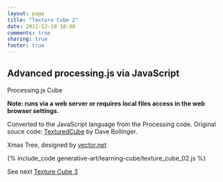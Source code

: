```yaml
---
layout: page
title: "Texture Cube 2"
date: 2011-12-10 18:40
comments: true
sharing: true
footer: true
---
```


<h2>Advanced processing.js via JavaScript</h2>
<p>Processing.js Cube</p>

**Note: runs via a web server or requires local files access in the web browser settings.**

Converted to the JavaScript language from the Processing code. Original souce code:  [TexturedCube]("http://processing.org/learning/3d/texturecube.html") by Dave Bollinger.


Xmas Tree, designed by <a href="http://vector.net">vector.net</a>

<canvas id="canvas1" width="200" height="200"></canvas>

<script src="texture_cube_02.js"></script>

{% include_code generative-art/learning-cube/texture_cube_02.js %}

See next [Texture Cube 3](texture_cube_03.html)


